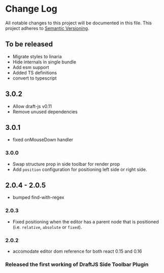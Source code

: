 # Change Log

All notable changes to this project will be documented in this file.
This project adheres to [Semantic Versioning](http://semver.org/).

## To be released

- Migrate styles to linaria
- Hide internals in single bundle
- Add esm support
- Added TS definitions
- convert to typescript

## 3.0.2

- Allow draft-js v0.11
- Remove unused dependencies

## 3.0.1

- fixed onMouseDown handler

### 3.0.0

- Swap structure prop in side toolbar for render prop
- Add `position` configuration for positioning left side or right side.

## 2.0.4 - 2.0.5

- bumped find-with-regex

### 2.0.3

- Fixed positioning when the editor has a parent node that is positioned (i.e. `relative`, `absolute` or `fixed`).

### 2.0.2

- accomodate editor dom reference for both react 0.15 and 0.16

### Released the first working of DraftJS Side Toolbar Plugin
